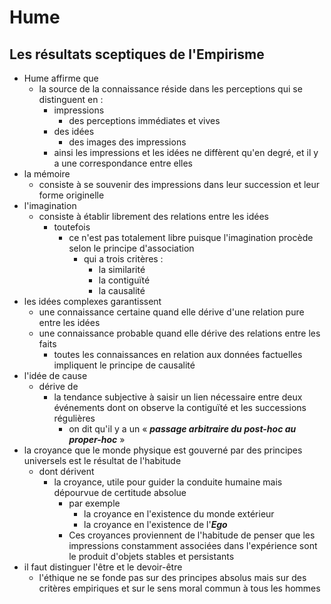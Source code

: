 # Hume

## Les résultats sceptiques de l'Empirisme

- Hume affirme que
  - la source de la connaissance réside dans les perceptions qui se distinguent en :
    - impressions
      - des perceptions immédiates et vives
    - des idées
      - des images des impressions
    - ainsi les impressions et les idées ne diffèrent qu'en degré, et il y a une correspondance entre elles
- la mémoire
  - consiste à se souvenir des impressions dans leur succession et leur forme originelle
- l'imagination
  - consiste à établir librement des relations entre les idées
    - toutefois
      - ce n'est pas totalement libre puisque l'imagination procède selon le principe d'association
        - qui a trois critères :
          - la similarité
          - la contiguïté
          - la causalité
- les idées complexes garantissent
  - une connaissance certaine quand elle dérive d'une relation pure entre les idées
  - une connaissance probable quand elle dérive des relations entre les faits
    - toutes les connaissances en relation aux données factuelles impliquent le principe de causalité
- l'idée de cause
  - dérive de
    - la tendance subjective à saisir un lien nécessaire entre deux événements dont on observe la contiguïté et les successions régulières
      - on dit qu'il y a un « ***passage arbitraire du post-hoc au proper-hoc*** »
- la croyance que le monde physique est gouverné par des principes universels est le résultat de l'habitude
  - dont dérivent
    - la croyance, utile pour guider la conduite humaine mais dépourvue de certitude absolue
      - par exemple
        - la croyance en l'existence du monde extérieur
        - la croyance en l'existence de l'***Ego***
      - Ces croyances proviennent de l'habitude de penser que les impressions constamment associées dans l'expérience sont le produit d'objets stables et persistants
- il faut distinguer l'être et le devoir-être
  - l'éthique ne se fonde pas sur des principes absolus mais sur des critères empiriques et sur le sens moral commun à tous les hommes
